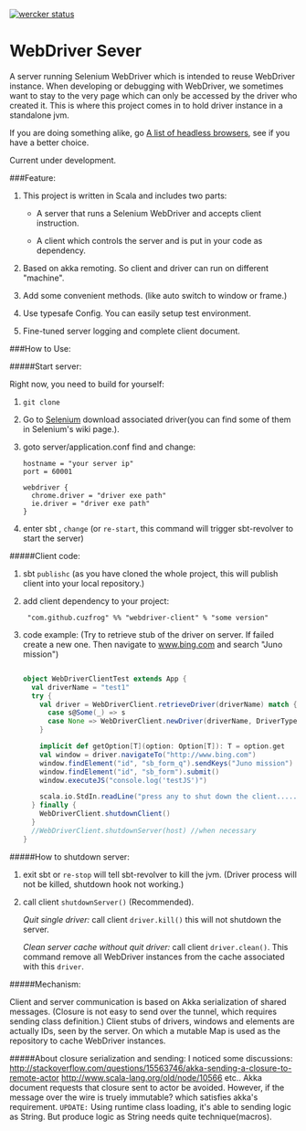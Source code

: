 [![wercker status](https://app.wercker.com/status/762633d46c024b744891670f66d9339a/s "wercker status")](https://app.wercker.com/project/bykey/762633d46c024b744891670f66d9339a)

# WebDriver Sever

A server running Selenium WebDriver which is intended to reuse WebDriver instance.
When developing or debugging with WebDriver, we sometimes want to stay to the very page which can only be accessed by the driver who created it.
This is where this project comes in to hold driver instance in a standalone jvm.

If you are doing something alike, go [A list of headless browsers](http://www.asad.pw/HeadlessBrowsers/), see if you have a better choice.

Current under development.

###Feature:

1. This project is written in Scala and includes two parts:

   * A server that runs a Selenium WebDriver and accepts client instruction.

   * A client which controls the server and is put in your code as dependency.

2. Based on akka remoting. So client and driver can run on different "machine".

3. Add some convenient methods. (like auto switch to window or frame.)

4. Use typesafe Config. You can easily setup test environment.

5. Fine-tuned server logging and complete client document.

###How to Use:

#####Start server:

Right now, you need to build for yourself:

1. `git clone`

2. Go to [Selenium](http://www.seleniumhq.org/docs/03_webdriver.jsp#selenium-webdriver-s-drivers)
download associated driver(you can find some of them in Selenium's wiki page.).

3. goto server/application.conf  find and change:

    ```
    hostname = "your server ip"
    port = 60001
    ```
    ```
    webdriver {
      chrome.driver = "driver exe path"
      ie.driver = "driver exe path"
    }
    ```

4. enter sbt , `change` (or `re-start`, this command will trigger sbt-revolver to start the server)

#####Client code:

1. sbt `publishc`  (as you have cloned the whole project, this will publish client into your local repository.)

2. add client dependency to your project:

        "com.github.cuzfrog" %% "webdriver-client" % "some version"

3. code example:
(Try to retrieve stub of the driver on server. If failed create a new one.
Then navigate to www.bing.com and search "Juno mission")
    ```scala

    object WebDriverClientTest extends App {
      val driverName = "test1"
      try {
        val driver = WebDriverClient.retrieveDriver(driverName) match {
          case s@Some(_) => s
          case None => WebDriverClient.newDriver(driverName, DriverTypes.Chrome)
        }

        implicit def getOption[T](option: Option[T]): T = option.get
        val window = driver.navigateTo("http://www.bing.com")
        window.findElement("id", "sb_form_q").sendKeys("Juno mission")
        window.findElement("id", "sb_form").submit()
        window.executeJS("console.log('testJS')")

        scala.io.StdIn.readLine("press any to shut down the client.....")
      } finally {
        WebDriverClient.shutdownClient()
      }
      //WebDriverClient.shutdownServer(host) //when necessary
    }
    ```

#####How to shutdown server:

1. exit sbt  or  `re-stop`  will tell sbt-revolver to kill the jvm.
(Driver process will not be killed, shutdown hook not working.)

2. call client `shutdownServer()` (Recommended).

    _Quit single driver:_ call client `driver.kill()` this will not shutdown the server.

    _Clean server cache without quit driver:_ call client `driver.clean()`. This command remove all WebDriver instances from the cache
 associated with this `driver`.

#####Mechanism:

Client and server communication is based on Akka serialization of shared messages.
(Closure is not easy to send over the tunnel, which requires sending class definition.)
Client stubs of drivers, windows and elements are actually IDs, seen by the server.
On which a mutable Map is used as the repository to cache WebDriver instances.

#####About closure serialization and sending:
I noticed some discussions:
http://stackoverflow.com/questions/15563746/akka-sending-a-closure-to-remote-actor
http://www.scala-lang.org/old/node/10566
etc..
Akka document requests that closure sent to actor be avoided.
However, if the message over the wire is truely immutable? which satisfies akka's requirement.
`UPDATE:` Using runtime class loading, it's able to sending logic as String. But produce logic as
String needs quite technique(macros).

